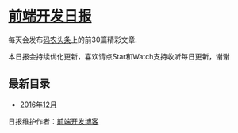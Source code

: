 # [前端开发日报](https://github.com/kujian/frontendDaily/) 

每天会发布[码农头条](http://hao.caibaojian.com)上的前30篇精彩文章.

本日报会持续优化更新，喜欢请点Star和Watch支持收听每日更新，谢谢

## 最新目录

* [2016年12月](https://github.com/kujian/frontendDaily/tree/master/2016/12)

日报维护作者：[前端开发博客](http://caibaojian.com)

